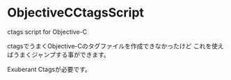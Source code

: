 ObjectiveCCtagsScript
=====================

ctags script for Objective-C

ctagsでうまくObjective-Cのタグファイルを作成できなかったけど
これを使えばうまくジャンプする事ができます。

Exuberant Ctagsが必要です。

